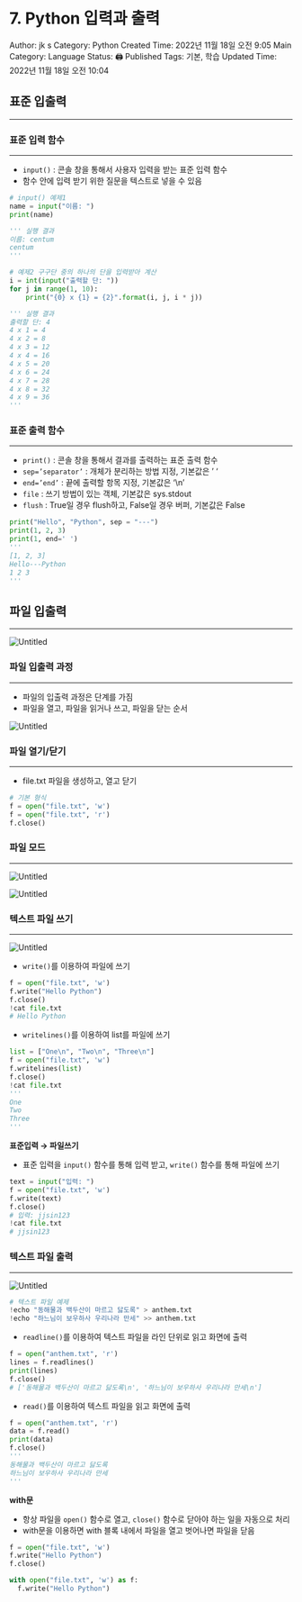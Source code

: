 # 7. Python 입력과 출력

Author: jk s
Category: Python
Created Time: 2022년 11월 18일 오전 9:05
Main Category: Language
Status: 🖨 Published
Tags: 기본, 학습
Updated Time: 2022년 11월 18일 오전 10:04

## 표준 입출력

---

### 표준 입력 함수

---

- `input()` : 콘솔 창을 통해서 사용자 입력을 받는 표준 입력 함수
- 함수 안에 입력 받기 위한 질문을 텍스트로 넣을 수 있음

```python
# input() 예제1
name = input("이름: ")
print(name)

''' 실행 결과
이름: centum
centum
'''

# 예제2 구구단 중의 하나의 단을 입력받아 계산
i = int(input("출력할 단: "))
for j in range(1, 10):
	print("{0} x {1} = {2}".format(i, j, i * j))

''' 실행 결과
출력할 단: 4
4 x 1 = 4
4 x 2 = 8
4 x 3 = 12
4 x 4 = 16
4 x 5 = 20
4 x 6 = 24
4 x 7 = 28
4 x 8 = 32
4 x 9 = 36
'''
```

### 표준 출력 함수

---

- `print()` : 콘솔 창을 통해서 결과를 출력하는 표준 출력 함수
- `sep=’separator’` : 개체가 분리하는 방법 지정, 기본값은 ’ ‘
- `end=’end’` : 끝에 출력할 항목 지정, 기본값은 ‘\n’
- `file` : 쓰기 방법이 있는 객체, 기본값은 sys.stdout
- `flush` : True일 경우 flush하고, False일 경우 버퍼, 기본값은 False

```python
print("Hello", "Python", sep = "---")
print(1, 2, 3)
print(1, end=' ')
'''
[1, 2, 3]
Hello---Python
1 2 3
'''
```

## 파일 입출력

---

![Untitled](7%20Python%20%E1%84%8B%E1%85%B5%E1%86%B8%E1%84%85%E1%85%A7%E1%86%A8%E1%84%80%E1%85%AA%20%E1%84%8E%E1%85%AE%E1%86%AF%E1%84%85%E1%85%A7%E1%86%A8%205bbab37de957427cb930da7b73063e6d/Untitled.png)

### 파일 입출력 과정

---

- 파일의 입출력 과정은 단계를 가짐
- 파일을 열고, 파일을 읽거나 쓰고, 파일을 닫는 순서

![Untitled](7%20Python%20%E1%84%8B%E1%85%B5%E1%86%B8%E1%84%85%E1%85%A7%E1%86%A8%E1%84%80%E1%85%AA%20%E1%84%8E%E1%85%AE%E1%86%AF%E1%84%85%E1%85%A7%E1%86%A8%205bbab37de957427cb930da7b73063e6d/Untitled%201.png)

### 파일 열기/닫기

---

- file.txt 파일을 생성하고, 열고 닫기

```python
# 기본 형식
f = open("file.txt", 'w')
f = open("file.txt", 'r')
f.close()
```

### 파일 모드

---

![Untitled](7%20Python%20%E1%84%8B%E1%85%B5%E1%86%B8%E1%84%85%E1%85%A7%E1%86%A8%E1%84%80%E1%85%AA%20%E1%84%8E%E1%85%AE%E1%86%AF%E1%84%85%E1%85%A7%E1%86%A8%205bbab37de957427cb930da7b73063e6d/Untitled%202.png)

![Untitled](7%20Python%20%E1%84%8B%E1%85%B5%E1%86%B8%E1%84%85%E1%85%A7%E1%86%A8%E1%84%80%E1%85%AA%20%E1%84%8E%E1%85%AE%E1%86%AF%E1%84%85%E1%85%A7%E1%86%A8%205bbab37de957427cb930da7b73063e6d/Untitled%203.png)

### 텍스트 파일 쓰기

---

![Untitled](7%20Python%20%E1%84%8B%E1%85%B5%E1%86%B8%E1%84%85%E1%85%A7%E1%86%A8%E1%84%80%E1%85%AA%20%E1%84%8E%E1%85%AE%E1%86%AF%E1%84%85%E1%85%A7%E1%86%A8%205bbab37de957427cb930da7b73063e6d/Untitled%204.png)

- `write()`를 이용하여 파일에 쓰기

```python
f = open("file.txt", 'w')
f.write("Hello Python")
f.close()
!cat file.txt
# Hello Python
```

- `writelines()`를 이용하여 list를 파일에 쓰기

```python
list = ["One\n", "Two\n", "Three\n"]
f = open("file.txt", 'w')
f.writelines(list)
f.close()
!cat file.txt
'''
One
Two
Three
'''
```

**표준입력 → 파일쓰기**

- 표준 입력을 `input()` 함수를 통해 입력 받고, `write()` 함수를 통해 파일에 쓰기

```python
text = input("입력: ")
f = open("file.txt", 'w')
f.write(text)
f.close()
# 입력: jjsin123
!cat file.txt
# jjsin123
```

### 텍스트 파일 출력

---

![Untitled](7%20Python%20%E1%84%8B%E1%85%B5%E1%86%B8%E1%84%85%E1%85%A7%E1%86%A8%E1%84%80%E1%85%AA%20%E1%84%8E%E1%85%AE%E1%86%AF%E1%84%85%E1%85%A7%E1%86%A8%205bbab37de957427cb930da7b73063e6d/Untitled%205.png)

```python
# 텍스트 파일 예제
!echo "동해물과 백두산이 마르고 닳도록" > anthem.txt
!echo "하느님이 보우하사 우리나라 만세" >> anthem.txt
```

- `readline()`를 이용하여 텍스트 파일을 라인 단위로 읽고 화면에 출력

```python
f = open("anthem.txt", 'r')
lines = f.readlines()
print(lines)
f.close()
# ['동해물과 백두산이 마르고 닳도록\n', '하느님이 보우하사 우리나라 만세\n']
```

- `read()`를 이용하여 텍스트 파일을 읽고 화면에 출력

```python
f = open("anthem.txt", 'r')
data = f.read()
print(data)
f.close()
'''
동해물과 백두산이 마르고 닳도록
하느님이 보우하사 우리나라 만세
'''
```

**with문**

- 항상 파일을 `open()` 함수로 열고, `close()` 함수로 닫아야 하는 일을 자동으로 처리
- with문을 이용하면 with 블록 내에서 파일을 열고 벗어나면 파일을 닫음

```python
f = open("file.txt", 'w')
f.write("Hello Python")
f.close()
```

```python
with open("file.txt", 'w') as f:
  f.write("Hello Python")
```